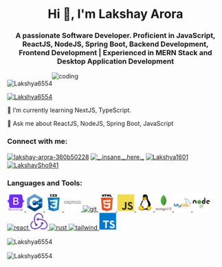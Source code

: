<h1 align="center">Hi 👋, I'm Lakshay Arora</h1>
<h3 align="center">A passionate Software Developer. Proficient in JavaScript, ReactJS, NodeJS, Spring Boot, Backend Development, Frontend Development | Experienced in MERN Stack and Desktop Application Development</h3>
<img align="right" alt="coding" width="400" src="https://media.licdn.com/dms/image/D4D12AQH4mcQALwgZ7Q/article-cover_image-shrink_423_752/0/1691989932072?e=1725494400&v=beta&t=7pwOdJvf0hFDH1U_2dQwx-aZeQwGMWGzg2Wx1wJGMpE"/>
<p align="left"> <img src="https://komarev.com/ghpvc/?username=Lakshya6554&label=Profile%20views&color=0e75b6&style=flat" alt="Lakshya6554" /> </p>
<p align="left"> <a href="https://github.com/ryo-ma/github-profile-trophy"><img src="https://github-profile-trophy.vercel.app/?username=Lakshya6554" alt="Lakshya6554" /></a> </p>
🌱 I’m currently learning NextJS, TypeScript.

💬 Ask me about ReactJS, NodeJS, Spring Boot, JavaScript

<h3 align="left">Connect with me:</h3>
<p align="left">
<a href="https://linkedin.com/in/lakshay-arora-360b50228/" target="blank"><img align="center" src="https://raw.githubusercontent.com/rahuldkjain/github-profile-readme-generator/master/src/images/icons/Social/linked-in-alt.svg" alt="lakshay-arora-360b50228" height="30" width="40" /></a>
<a href="https://www.instagram.com/lakshay._.03/" target="blank"><img align="center" src="https://raw.githubusercontent.com/rahuldkjain/github-profile-readme-generator/master/src/images/icons/Social/instagram.svg" alt="_.insane._.here._" height="30" width="40" /></a>
<a href="https://leetcode.com/u/Lakshya6554/" target="blank"><img align="center" src="https://raw.githubusercontent.com/rahuldkjain/github-profile-readme-generator/master/src/images/icons/Social/leet-code.svg" alt="Lakshya1601" height="30" width="40" /></a>
<a href="https://auth.geeksforgeeks.org/user/Lakshya6554/" target="blank"><img align="center" src="https://raw.githubusercontent.com/rahuldkjain/github-profile-readme-generator/master/src/images/icons/Social/geeks-for-geeks.svg" alt="LakshaySho941" height="30" width="40" /></a>
</p>
<h3 align="left">Languages and Tools:</h3>
<p align="left"> 
<a href="https://getbootstrap.com" target="_blank" rel="noreferrer"> <img src="https://raw.githubusercontent.com/devicons/devicon/master/icons/bootstrap/bootstrap-plain-wordmark.svg" alt="bootstrap" width="40" height="40"/> </a> 
<a href="https://www.w3schools.com/cpp/" target="_blank" rel="noreferrer"> <img src="https://raw.githubusercontent.com/devicons/devicon/master/icons/cplusplus/cplusplus-original.svg" alt="cplusplus" width="40" height="40"/> </a> 
<a href="https://www.w3schools.com/css/" target="_blank" rel="noreferrer"> <img src="https://raw.githubusercontent.com/devicons/devicon/master/icons/css3/css3-original-wordmark.svg" alt="css3" width="40" height="40"/> </a> 
<a href="https://expressjs.com" target="_blank" rel="noreferrer"> <img src="https://raw.githubusercontent.com/devicons/devicon/master/icons/express/express-original-wordmark.svg" alt="express" width="40" height="40"/> </a> 
<a href="https://git-scm.com/" target="_blank" rel="noreferrer"> <img src="https://www.vectorlogo.zone/logos/git-scm/git-scm-icon.svg" alt="git" width="40" height="40"/> </a> 
<a href="https://www.w3.org/html/" target="_blank" rel="noreferrer"> <img src="https://raw.githubusercontent.com/devicons/devicon/master/icons/html5/html5-original-wordmark.svg" alt="html5" width="40" height="40"/> </a> 
<a href="https://developer.mozilla.org/en-US/docs/Web/JavaScript" target="_blank" rel="noreferrer"> <img src="https://raw.githubusercontent.com/devicons/devicon/master/icons/javascript/javascript-original.svg" alt="javascript" width="40" height="40"/> </a> 
<a href="https://www.linux.org/" target="_blank" rel="noreferrer"> <img src="https://raw.githubusercontent.com/devicons/devicon/master/icons/linux/linux-original.svg" alt="linux" width="40" height="40"/> </a> 
<a href="https://www.mongodb.com/" target="_blank" rel="noreferrer"> <img src="https://raw.githubusercontent.com/devicons/devicon/master/icons/mongodb/mongodb-original-wordmark.svg" alt="mongodb" width="40" height="40"/> </a> 
<a href="https://www.mysql.com/" target="_blank" rel="noreferrer"> <img src="https://raw.githubusercontent.com/devicons/devicon/master/icons/mysql/mysql-original-wordmark.svg" alt="mysql" width="40" height="40"/> </a> 
<a href="https://nodejs.org" target="_blank" rel="noreferrer"> <img src="https://raw.githubusercontent.com/devicons/devicon/master/icons/nodejs/nodejs-original-wordmark.svg" alt="nodejs" width="40" height="40"/> </a> 
<a href="https://spring.io/projects/spring-boot/" target="_blank" rel="noreferrer"> <img src="https://www.google.com/url?sa=i&url=https%3A%2F%2Fgithub.com%2FEhteshamKhan12%2Fspring-boot&psig=AOvVaw1fJZWYlZ_4fZUJVwKkvTSc&ust=1721913014142000&source=images&cd=vfe&opi=89978449&ved=0CBEQjRxqFwoTCMDI3argv4cDFQAAAAAdAAAAABAE" alt="react" width="40" height="40"/> </a> 
<a href="https://redux.js.org" target="_blank" rel="noreferrer"> <img src="https://raw.githubusercontent.com/devicons/devicon/master/icons/redux/redux-original.svg" alt="redux" width="40" height="40"/> </a> 
<a href="https://www.rust-lang.org" target="_blank" rel="noreferrer"> <img src="" alt="rust" width="40" height="40"/> </a> 
<a href="https://tailwindcss.com/" target="_blank" rel="noreferrer"> <img src="https://www.vectorlogo.zone/logos/tailwindcss/tailwindcss-icon.svg" alt="tailwind" width="40" height="40"/> </a> 
<a href="https://www.typescriptlang.org/" target="_blank" rel="noreferrer"> <img src="https://raw.githubusercontent.com/devicons/devicon/master/icons/typescript/typescript-original.svg" alt="typescript" width="40" height="40"/> </a> 
</p>
<p><img align="center" src="https://github-readme-stats.vercel.app/api/top-langs?username=Lakshya6554&show_icons=true&locale=en&layout=compact" alt="Lakshya6554" /></p>
<p><img align="center" src="https://github-readme-streak-stats.herokuapp.com/?user=Lakshya6554&" alt="Lakshya6554" /></p>
